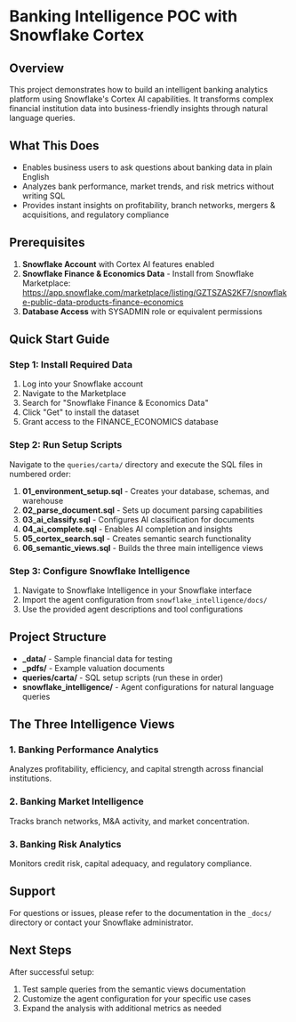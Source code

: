 # Banking Intelligence POC with Snowflake Cortex

## Overview
This project demonstrates how to build an intelligent banking analytics platform using Snowflake's Cortex AI capabilities. It transforms complex financial institution data into business-friendly insights through natural language queries.

## What This Does
- Enables business users to ask questions about banking data in plain English
- Analyzes bank performance, market trends, and risk metrics without writing SQL
- Provides instant insights on profitability, branch networks, mergers & acquisitions, and regulatory compliance

## Prerequisites
1. **Snowflake Account** with Cortex AI features enabled
2. **Snowflake Finance & Economics Data** - Install from Snowflake Marketplace:
   https://app.snowflake.com/marketplace/listing/GZTSZAS2KF7/snowflake-public-data-products-finance-economics
3. **Database Access** with SYSADMIN role or equivalent permissions

## Quick Start Guide

### Step 1: Install Required Data
1. Log into your Snowflake account
2. Navigate to the Marketplace
3. Search for "Snowflake Finance & Economics Data"
4. Click "Get" to install the dataset
5. Grant access to the FINANCE_ECONOMICS database

### Step 2: Run Setup Scripts
Navigate to the `queries/carta/` directory and execute the SQL files in numbered order:

1. **01_environment_setup.sql** - Creates your database, schemas, and warehouse
2. **02_parse_document.sql** - Sets up document parsing capabilities
3. **03_ai_classify.sql** - Configures AI classification for documents
4. **04_ai_complete.sql** - Enables AI completion and insights
5. **05_cortex_search.sql** - Creates semantic search functionality
6. **06_semantic_views.sql** - Builds the three main intelligence views

### Step 3: Configure Snowflake Intelligence
1. Navigate to Snowflake Intelligence in your Snowflake interface
2. Import the agent configuration from `snowflake_intelligence/docs/`
3. Use the provided agent descriptions and tool configurations

## Project Structure
- **_data/** - Sample financial data for testing
- **_pdfs/** - Example valuation documents
- **queries/carta/** - SQL setup scripts (run these in order)
- **snowflake_intelligence/** - Agent configurations for natural language queries

## The Three Intelligence Views

### 1. Banking Performance Analytics
Analyzes profitability, efficiency, and capital strength across financial institutions.

### 2. Banking Market Intelligence
Tracks branch networks, M&A activity, and market concentration.

### 3. Banking Risk Analytics
Monitors credit risk, capital adequacy, and regulatory compliance.

## Support
For questions or issues, please refer to the documentation in the `_docs/` directory or contact your Snowflake administrator.

## Next Steps
After successful setup:
1. Test sample queries from the semantic views documentation
2. Customize the agent configuration for your specific use cases
3. Expand the analysis with additional metrics as needed
